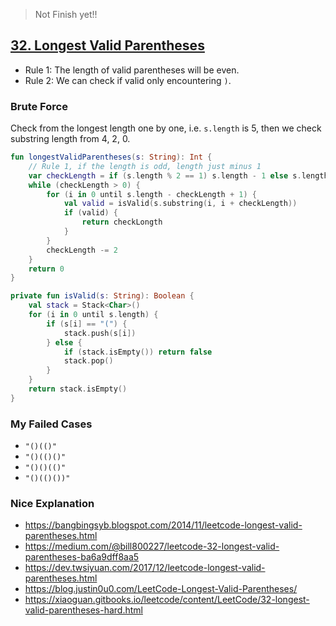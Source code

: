 > Not Finish yet!!

## [32. Longest Valid Parentheses](https://leetcode.com/problems/longest-valid-parentheses/)

* Rule 1: The length of valid parentheses will be even.
* Rule 2: We can check if valid only encountering `)`.

### Brute Force
Check from the longest length one by one, i.e. `s.length` is 5, then we check substring length from 4, 2, 0.

```kotlin
fun longestValidParentheses(s: String): Int {
    // Rule 1, if the length is odd, length just minus 1
    var checkLength = if (s.length % 2 == 1) s.length - 1 else s.length
    while (checkLength > 0) {
        for (i in 0 until s.length - checkLength + 1) {
            val valid = isValid(s.substring(i, i + checkLength))
            if (valid) {
                return checkLongth
            }
        }
        checkLength -= 2
    }
    return 0
}

private fun isValid(s: String): Boolean {
    val stack = Stack<Char>()
    for (i in 0 until s.length) {
        if (s[i] == "(") {
            stack.push(s[i])
        } else {
            if (stack.isEmpty()) return false
            stack.pop()
        }
    }
    return stack.isEmpty()
}
```

### My Failed Cases
* `"()(()"`
* `"()(()()"`
* `"()()(()"`
* `"()(()())"`

### Nice Explanation
* https://bangbingsyb.blogspot.com/2014/11/leetcode-longest-valid-parentheses.html
* https://medium.com/@bill800227/leetcode-32-longest-valid-parentheses-ba6a9dff8aa5
* https://dev.twsiyuan.com/2017/12/leetcode-longest-valid-parentheses.html
* https://blog.justin0u0.com/LeetCode-Longest-Valid-Parentheses/
* https://xiaoguan.gitbooks.io/leetcode/content/LeetCode/32-longest-valid-parentheses-hard.html